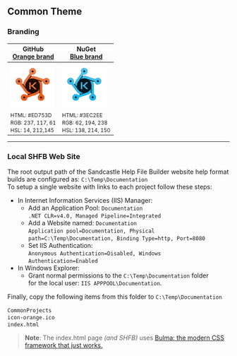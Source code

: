 ## Common Theme

### Branding

| GitHub<br/>[Orange brand](https://www.brandcrowd.com/maker/logo/cyber-software-technology-462592?text=KDH&colorPalette=orange&isVariation=True) | NuGet<br/>[Blue brand](https://www.brandcrowd.com/maker/logo/cyber-software-technology-462592?text=KDH&colorPalette=blue&isVariation=True)
| -------------- | -------------- |
| <img src="logo-orange.png" alt="drawing" height=100 width="100"/> | <img src="logo-blue.png" alt="drawing" height="100" width="100"/> |
| <small>HTML: #ED753D<br/>RGB: 237, 117, 61<br/>HSL: 14, 212,145</small> | <small>HTML: #3EC2EE<br/>RGB: 62, 194, 238<br/>HSL: 138, 214, 150</small> |

---
### Local SHFB Web Site
The root output path of the Sandcastle Help File Builder website help format builds are configured as: `C:\Temp\Documentation`\
To setup a single website with links to each project follow these steps:

- In Internet Information Services (IIS) Manager:
  - Add an Application Pool: `Documentation`\
  `.NET CLR=v4.0, Managed Pipeline=Integrated`
  - Add a Website named: `Documentation`\
  `Application pool=Documentation, Physical path=C:\Temp\Documentation, Binding Type=http, Port=8080`
  - Set IIS Authentication:\
  `Anonymous Authentication=Disabled, Windows Authentication=Enabled`
- In Windows Explorer:
  - Grant normal permissions to the `C:\Temp\Documentation` folder\
  for the local user: `IIS APPPOOL\Documentation`.

Finally, copy the following items from this folder to `C:\Temp\Documentation`
``` console
CommonProjects
icon-orange.ico
index.html
```
> **Note**: The index.html page _(and SHFB)_ uses [Bulma: the modern
CSS framework that
just works.](https://bulma.io/)
